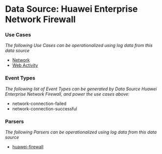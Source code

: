 Data Source: Huawei Enterprise Network Firewall
===============================================

### Use Cases

_The following Use Cases can be operationalized using log data from this data source_

* [Network](usecase_network.md)
* [Web Activity](usecase_web_activity.md)


### Event Types

_The following list of Event Types can be generated by Data Source Huawei Enterprise Network Firewall, and power the use cases above:_

- network-connection-failed
- network-connection-successful


### Parsers

_The following Parsers can be operationalized using log data from this data source_

* [huawei-firewall](parserContent_huawei-firewall.md)
